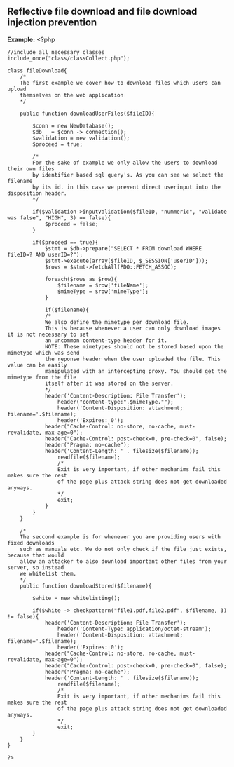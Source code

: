 Reflective file download and file download injection prevention
-------

**Example:**
	<?php

	//include all necessary classes
	include_once("class/classCollect.php");

	class fileDownload{
		/*
		The first example we cover how to download files which users can upload
		themselves on the web application
		*/
	
		public function downloadUserFiles($fileID){		
		
			$conn = new NewDatabase();
			$db   = $conn -> connection(); 
			$validation = new validation();
			$proceed = true;
	
			/*
			For the sake of example we only allow the users to download their own files
			by identifier based sql query's. As you can see we select the filename
			by its id. in this case we prevent direct userinput into the disposition header.
			*/
		
			if($validation->inputValidation($fileID, "nummeric", "validate was false", "HIGH", 3) == false){
				$proceed = false;
			}

			if($proceed == true){
				$stmt = $db->prepare("SELECT * FROM download WHERE fileID=? AND userID=?");
				$stmt->execute(array($fileID, $_SESSION['userID']));
				$rows = $stmt->fetchAll(PDO::FETCH_ASSOC);
	
				foreach($rows as $row){
					$filename = $row['fileName'];
					$mimeType = $row['mimeType'];	
				}
		
				if($filename){
				/*
				We also define the mimetype per download file.
				This is because whenever a user can only download images it is not necessary to set
				an uncommon content-type header for it.
				NOTE: These mimetypes should not be stored based upon the mimetype which was send 
				the reponse header when the user uploaded the file. This value can be easily 
				manipulated with an intercepting proxy. You should get the mimetype from the file
				itself after it was stored on the server.
				*/
				header('Content-Description: File Transfer');
    				header("content-type:".$mimeType."");
    				header('Content-Disposition: attachment; filename='.$filename);
    				header('Expires: 0');
				header("Cache-Control: no-store, no-cache, must-revalidate, max-age=0");
				header("Cache-Control: post-check=0, pre-check=0", false);
				header("Pragma: no-cache");    
				header('Content-Length: ' . filesize($filename));
    				readfile($filename);
    				/*
    				Exit is very important, if other mechanims fail this makes sure the rest 
    				of the page plus attack string does not get downloaded anyways.
    				*/
    				exit;
				}
			}
		}
	
		/*
		The seccond example is for whenever you are providing users with fixed downloads
		such as manuals etc. We do not only check if the file just exists, because that would
		allow an attacker to also download important other files from your server, so instead
		we whitelist them.
		*/
		public function downloadStored($filename){
	
			$white = new whitelisting();
		
			if($white -> checkpattern("file1.pdf,file2.pdf", $filename, 3) != false){
				header('Content-Description: File Transfer');
    				header('Content-Type: application/octet-stream');
    				header('Content-Disposition: attachment; filename='.$filename);
    				header('Expires: 0');
				header("Cache-Control: no-store, no-cache, must-revalidate, max-age=0");
				header("Cache-Control: post-check=0, pre-check=0", false);
				header("Pragma: no-cache");    
				header('Content-Length: ' . filesize($filename));
    				readfile($filename);
    				/*
    				Exit is very important, if other mechanims fail this makes sure the rest 
    				of the page plus attack string does not get downloaded anyways.
    				*/
    				exit;
			}
		}
	}

	?>
